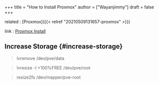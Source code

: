 +++
title = "How to Install Proxmox"
author = ["Wayanjimmy"]
draft = false
+++

related
: [Proxmox]({{< relref "20210509131657-proxmox" >}})

link
: [Proxmox Install](https://youtu.be/%5Fu8qTN3cCnQ)


## Increase Storage {#increase-storage}

> lvremove /dev/pve/data

<!--quoteend-->

> lvresize -l +100%FREE /dev/pve/root

<!--quoteend-->

> resize2fs /dev/mapper/pve-root
